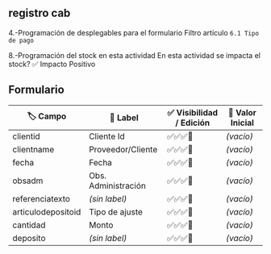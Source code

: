 ## registro cab

4.-Programación de desplegables para el formulario
Filtro artículo `6.1 Tipo de pago`

8.-Programación del stock en esta actividad
En esta actividad se impacta el stock?
✅ Impacto Positivo

## Formulario

| 🏷️ Campo           | 💬 Label            | ✅ Visibilidad / Edición | 🧾 Valor Inicial |
| ------------------ | ------------------- | ------------------------ | ---------------- |
| clientid           | Cliente Id          | ✅✅✅🔲                 | _(vacío)_        |
| clientname         | Proveedor/Cliente   | ✅✅✅🔲                 | _(vacío)_        |
| fecha              | Fecha               | ✅✅✅🔲                 | _(vacío)_        |
| obsadm             | Obs. Administración | ✅✅✅🔲                 | _(vacío)_        |
| referenciatexto    | _(sin label)_       | ✅✅✅🔲                 | _(vacío)_        |
| articulodepositoid | Tipo de ajuste      | ✅✅✅🔲                 | _(vacío)_        |
| cantidad           | Monto               | ✅✅✅🔲                 | _(vacío)_        |
| deposito           | _(sin label)_       | ✅✅✅🔲                 | _(vacío)_        |
